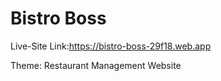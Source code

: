 # Bistro Boss

Live-Site Link:https://bistro-boss-29f18.web.app

Theme: Restaurant Management Website
